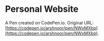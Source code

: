 # Personal Website

A Pen created on CodePen.io. Original URL: [https://codepen.io/arshnoor/pen/NWxMXbp](https://codepen.io/arshnoor/pen/NWxMXbp).


